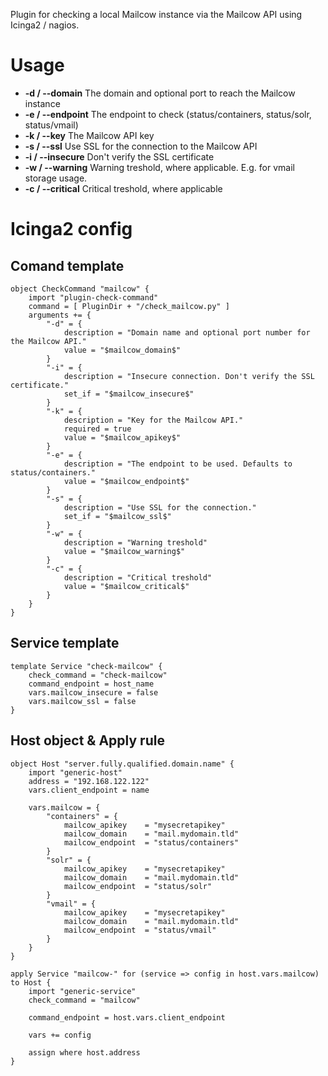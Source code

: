 Plugin for checking a local Mailcow instance via the Mailcow API using Icinga2 / nagios.

# Usage

* **-d / --domain** The domain and optional port to reach the Mailcow instance
* **-e / --endpoint** The endpoint to check (status/containers, status/solr, status/vmail)
* **-k / --key** The Mailcow API key
* **-s / --ssl** Use SSL for the connection to the Mailcow API
* **-i / --insecure** Don't verify the SSL certificate
* **-w / --warning** Warning treshold, where applicable. E.g. for vmail storage usage.
* **-c / --critical** Critical treshold, where applicable

# Icinga2 config

## Comand template

```icinga
object CheckCommand "mailcow" {
    import "plugin-check-command"
    command = [ PluginDir + "/check_mailcow.py" ]
    arguments += {
        "-d" = {
            description = "Domain name and optional port number for the Mailcow API."
            value = "$mailcow_domain$"
        }
        "-i" = {
            description = "Insecure connection. Don't verify the SSL certificate."
            set_if = "$mailcow_insecure$"
        }
        "-k" = {
            description = "Key for the Mailcow API."
            required = true
            value = "$mailcow_apikey$"
        }
        "-e" = {
            description = "The endpoint to be used. Defaults to status/containers."
            value = "$mailcow_endpoint$"
        }
        "-s" = {
            description = "Use SSL for the connection."
            set_if = "$mailcow_ssl$"
        }
        "-w" = {
            description = "Warning treshold"
            value = "$mailcow_warning$"
        }
        "-c" = {
            description = "Critical treshold"
            value = "$mailcow_critical$"
        }
    }
}
```

## Service template

```icinga
template Service "check-mailcow" {
    check_command = "check-mailcow"
    command_endpoint = host_name
    vars.mailcow_insecure = false
    vars.mailcow_ssl = false
}
```

## Host object & Apply rule

```icinga
object Host "server.fully.qualified.domain.name" {
    import "generic-host"
    address = "192.168.122.122"
    vars.client_endpoint = name

    vars.mailcow = {
        "containers" = {
            mailcow_apikey    = "mysecretapikey"
            mailcow_domain    = "mail.mydomain.tld"
            mailcow_endpoint  = "status/containers"
        }
        "solr" = {
            mailcow_apikey    = "mysecretapikey"
            mailcow_domain    = "mail.mydomain.tld"
            mailcow_endpoint  = "status/solr"
        }
        "vmail" = {
            mailcow_apikey    = "mysecretapikey"
            mailcow_domain    = "mail.mydomain.tld"
            mailcow_endpoint  = "status/vmail"
        }
    }
}

apply Service "mailcow-" for (service => config in host.vars.mailcow) to Host {
    import "generic-service"
    check_command = "mailcow"

    command_endpoint = host.vars.client_endpoint

    vars += config

    assign where host.address
}
```
